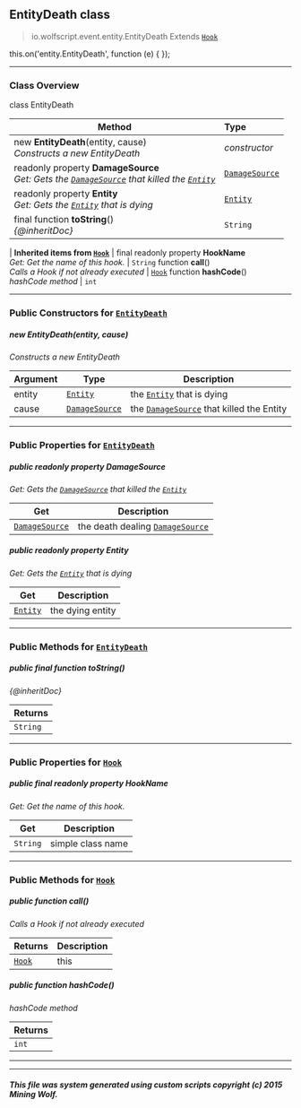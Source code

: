 ## EntityDeath __class__

>io.wolfscript.event.entity.EntityDeath
>Extends [`Hook`](../../hook/Hook.md)

this.on('entity.EntityDeath', function (e) { });

---

### Class Overview

class EntityDeath

Method | Type   
--- | :--- 
new __EntityDeath__(entity, cause) <br> _Constructs a new EntityDeath_ | _constructor_
 readonly property __DamageSource__ <br> _Get: Gets the [`DamageSource`](../../api/DamageSource.md) that killed the [`Entity`](../../api/entity/Entity.md)_ | [`DamageSource`](../../api/DamageSource.md)
 readonly property __Entity__ <br> _Get: Gets the [`Entity`](../../api/entity/Entity.md) that is dying_ | [`Entity`](../../api/entity/Entity.md)
final function __toString__() <br> _{@inheritDoc}_ | `String`
 |
__Inherited items from [`Hook`](../../hook/Hook.md)__ |
final readonly property __HookName__ <br> _Get: Get the name of this hook._ | `String`
 function __call__() <br> _Calls a Hook if not already executed_ | [`Hook`](../../hook/Hook.md)
 function __hashCode__() <br> _hashCode method_ | `int`





---

### Public Constructors for [`EntityDeath`](EntityDeath.md)

##### <a id='entitydeath'></a>new __EntityDeath__(entity, cause) 

_Constructs a new EntityDeath_

Argument | Type | Description  
--- | --- | --- 
entity | [`Entity`](../../api/entity/Entity.md) | the [`Entity`](../../api/entity/Entity.md) that is dying
cause | [`DamageSource`](../../api/DamageSource.md) | the [`DamageSource`](../../api/DamageSource.md) that killed the Entity

---

### Public Properties for [`EntityDeath`](EntityDeath.md)

##### <a id='damagesource'></a>public  readonly property __DamageSource__

_Get: Gets the [`DamageSource`](../../api/DamageSource.md) that killed the [`Entity`](../../api/entity/Entity.md)_

Get | Description
--- | --- 
[`DamageSource`](../../api/DamageSource.md) | the death dealing [`DamageSource`](../../api/DamageSource.md)



##### <a id='entity'></a>public  readonly property __Entity__

_Get: Gets the [`Entity`](../../api/entity/Entity.md) that is dying_

Get | Description
--- | --- 
[`Entity`](../../api/entity/Entity.md) | the dying entity



---

### Public Methods for [`EntityDeath`](EntityDeath.md)

##### <a id='tostring'></a>public final function __toString__()

_{@inheritDoc}_

Returns | 
--- | 
`String` |


---

### Public Properties for [`Hook`](../../hook/Hook.md)

##### <a id='hookname'></a>public final readonly property __HookName__

_Get: Get the name of this hook._

Get | Description
--- | --- 
`String` | simple class name



---

### Public Methods for [`Hook`](../../hook/Hook.md)

##### <a id='call'></a>public  function __call__()

_Calls a Hook if not already executed_

Returns | Description
--- | --- 
[`Hook`](../../hook/Hook.md) | this


##### <a id='hashcode'></a>public  function __hashCode__()

_hashCode method_

Returns | 
--- | 
`int` |


---


---


##### This file was system generated using custom scripts copyright (c) 2015 Mining Wolf.
	

